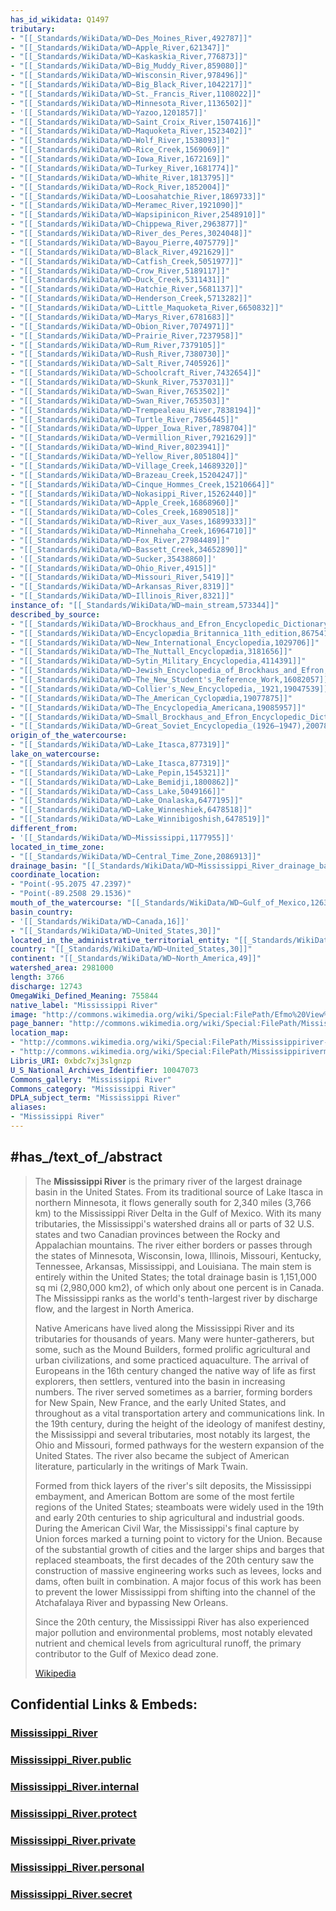 ```yaml
---
has_id_wikidata: Q1497
tributary:
- "[[_Standards/WikiData/WD~Des_Moines_River,492787]]"
- "[[_Standards/WikiData/WD~Apple_River,621347]]"
- "[[_Standards/WikiData/WD~Kaskaskia_River,776873]]"
- "[[_Standards/WikiData/WD~Big_Muddy_River,859080]]"
- "[[_Standards/WikiData/WD~Wisconsin_River,978496]]"
- "[[_Standards/WikiData/WD~Big_Black_River,1042217]]"
- "[[_Standards/WikiData/WD~St._Francis_River,1108022]]"
- "[[_Standards/WikiData/WD~Minnesota_River,1136502]]"
- '[[_Standards/WikiData/WD~Yazoo,1201857]]'
- "[[_Standards/WikiData/WD~Saint_Croix_River,1507416]]"
- "[[_Standards/WikiData/WD~Maquoketa_River,1523402]]"
- "[[_Standards/WikiData/WD~Wolf_River,1538093]]"
- "[[_Standards/WikiData/WD~Rice_Creek,1569069]]"
- "[[_Standards/WikiData/WD~Iowa_River,1672169]]"
- "[[_Standards/WikiData/WD~Turkey_River,1681774]]"
- "[[_Standards/WikiData/WD~White_River,1813795]]"
- "[[_Standards/WikiData/WD~Rock_River,1852004]]"
- "[[_Standards/WikiData/WD~Loosahatchie_River,1869733]]"
- "[[_Standards/WikiData/WD~Meramec_River,1921090]]"
- "[[_Standards/WikiData/WD~Wapsipinicon_River,2548910]]"
- "[[_Standards/WikiData/WD~Chippewa_River,2963877]]"
- "[[_Standards/WikiData/WD~River_des_Peres,3024048]]"
- "[[_Standards/WikiData/WD~Bayou_Pierre,4075779]]"
- "[[_Standards/WikiData/WD~Black_River,4921629]]"
- "[[_Standards/WikiData/WD~Catfish_Creek,5051977]]"
- "[[_Standards/WikiData/WD~Crow_River,5189117]]"
- "[[_Standards/WikiData/WD~Duck_Creek,5311431]]"
- "[[_Standards/WikiData/WD~Hatchie_River,5681137]]"
- "[[_Standards/WikiData/WD~Henderson_Creek,5713282]]"
- "[[_Standards/WikiData/WD~Little_Maquoketa_River,6650832]]"
- "[[_Standards/WikiData/WD~Marys_River,6781683]]"
- "[[_Standards/WikiData/WD~Obion_River,7074971]]"
- "[[_Standards/WikiData/WD~Prairie_River,7237958]]"
- "[[_Standards/WikiData/WD~Rum_River,7379105]]"
- "[[_Standards/WikiData/WD~Rush_River,7380730]]"
- "[[_Standards/WikiData/WD~Salt_River,7405926]]"
- "[[_Standards/WikiData/WD~Schoolcraft_River,7432654]]"
- "[[_Standards/WikiData/WD~Skunk_River,7537031]]"
- "[[_Standards/WikiData/WD~Swan_River,7653502]]"
- "[[_Standards/WikiData/WD~Swan_River,7653503]]"
- "[[_Standards/WikiData/WD~Trempealeau_River,7838194]]"
- "[[_Standards/WikiData/WD~Turtle_River,7856445]]"
- "[[_Standards/WikiData/WD~Upper_Iowa_River,7898704]]"
- "[[_Standards/WikiData/WD~Vermillion_River,7921629]]"
- "[[_Standards/WikiData/WD~Wind_River,8023941]]"
- "[[_Standards/WikiData/WD~Yellow_River,8051804]]"
- "[[_Standards/WikiData/WD~Village_Creek,14689320]]"
- "[[_Standards/WikiData/WD~Brazeau_Creek,15204247]]"
- "[[_Standards/WikiData/WD~Cinque_Hommes_Creek,15210664]]"
- "[[_Standards/WikiData/WD~Nokasippi_River,15262440]]"
- "[[_Standards/WikiData/WD~Apple_Creek,16868960]]"
- "[[_Standards/WikiData/WD~Coles_Creek,16890518]]"
- "[[_Standards/WikiData/WD~River_aux_Vases,16899333]]"
- "[[_Standards/WikiData/WD~Minnehaha_Creek,16964710]]"
- "[[_Standards/WikiData/WD~Fox_River,27984489]]"
- "[[_Standards/WikiData/WD~Bassett_Creek,34652890]]"
- '[[_Standards/WikiData/WD~Sucker,35438860]]'
- "[[_Standards/WikiData/WD~Ohio_River,4915]]"
- "[[_Standards/WikiData/WD~Missouri_River,5419]]"
- "[[_Standards/WikiData/WD~Arkansas_River,8319]]"
- "[[_Standards/WikiData/WD~Illinois_River,8321]]"
instance_of: "[[_Standards/WikiData/WD~main_stream,573344]]"
described_by_source:
- "[[_Standards/WikiData/WD~Brockhaus_and_Efron_Encyclopedic_Dictionary,602358]]"
- "[[_Standards/WikiData/WD~Encyclopædia_Britannica_11th_edition,867541]]"
- "[[_Standards/WikiData/WD~New_International_Encyclopedia,1029706]]"
- "[[_Standards/WikiData/WD~The_Nuttall_Encyclopædia,3181656]]"
- "[[_Standards/WikiData/WD~Sytin_Military_Encyclopedia,4114391]]"
- "[[_Standards/WikiData/WD~Jewish_Encyclopedia_of_Brockhaus_and_Efron,4173137]]"
- "[[_Standards/WikiData/WD~The_New_Student's_Reference_Work,16082057]]"
- "[[_Standards/WikiData/WD~Collier's_New_Encyclopedia,_1921,19047539]]"
- "[[_Standards/WikiData/WD~The_American_Cyclopædia,19077875]]"
- "[[_Standards/WikiData/WD~The_Encyclopedia_Americana,19085957]]"
- "[[_Standards/WikiData/WD~Small_Brockhaus_and_Efron_Encyclopedic_Dictionary,19180675]]"
- "[[_Standards/WikiData/WD~Great_Soviet_Encyclopedia_(1926–1947),20078554]]"
origin_of_the_watercourse:
- "[[_Standards/WikiData/WD~Lake_Itasca,877319]]"
lake_on_watercourse:
- "[[_Standards/WikiData/WD~Lake_Itasca,877319]]"
- "[[_Standards/WikiData/WD~Lake_Pepin,1545321]]"
- "[[_Standards/WikiData/WD~Lake_Bemidji,1800862]]"
- "[[_Standards/WikiData/WD~Cass_Lake,5049166]]"
- "[[_Standards/WikiData/WD~Lake_Onalaska,6477195]]"
- "[[_Standards/WikiData/WD~Lake_Winneshiek,6478518]]"
- "[[_Standards/WikiData/WD~Lake_Winnibigoshish,6478519]]"
different_from:
- '[[_Standards/WikiData/WD~Mississippi,1177955]]'
located_in_time_zone:
- "[[_Standards/WikiData/WD~Central_Time_Zone,2086913]]"
drainage_basin: "[[_Standards/WikiData/WD~Mississippi_River_drainage_basin,2887546]]"
coordinate_location:
- "Point(-95.2075 47.2397)"
- "Point(-89.2508 29.1536)"
mouth_of_the_watercourse: "[[_Standards/WikiData/WD~Gulf_of_Mexico,12630]]"
basin_country:
- '[[_Standards/WikiData/WD~Canada,16]]'
- "[[_Standards/WikiData/WD~United_States,30]]"
located_in_the_administrative_territorial_entity: "[[_Standards/WikiData/WD~United_States,30]]"
country: "[[_Standards/WikiData/WD~United_States,30]]"
continent: "[[_Standards/WikiData/WD~North_America,49]]"
watershed_area: 2981000
length: 3766
discharge: 12743
OmegaWiki_Defined_Meaning: 755844
native_label: "Mississippi River"
image: "http://commons.wikimedia.org/wiki/Special:FilePath/Efmo%20View%20from%20Fire%20Point.jpg"
page_banner: "http://commons.wikimedia.org/wiki/Special:FilePath/Mississippi%20River%20banner%20at%20Lansing%2C%20Iowa.jpg"
location_map:
- "http://commons.wikimedia.org/wiki/Special:FilePath/Mississippiriver-new-01.png"
- "http://commons.wikimedia.org/wiki/Special:FilePath/Mississippirivermapnew.jpg"
Libris_URI: 0xbdc7xj3slgnzp
U_S_National_Archives_Identifier: 10047073
Commons_gallery: "Mississippi River"
Commons_category: "Mississippi River"
DPLA_subject_term: "Mississippi River"
aliases:
- "Mississippi River"
---
```


## #has_/text_of_/abstract 

> The **Mississippi River** is the primary river of the largest drainage basin in the United States. From its traditional source of Lake Itasca in northern Minnesota, it flows generally south for 2,340 miles (3,766 km) to the Mississippi River Delta in the Gulf of Mexico. With its many tributaries, the Mississippi's watershed drains all or parts of 32 U.S. states and two Canadian provinces between the Rocky and Appalachian mountains. The river either borders or passes through the states of Minnesota, Wisconsin, Iowa, Illinois, Missouri, Kentucky, Tennessee, Arkansas, Mississippi, and Louisiana. The main stem is entirely within the United States; the total drainage basin is 1,151,000 sq mi (2,980,000 km2), of which only about one percent is in Canada. The Mississippi ranks as the world's tenth-largest river by discharge flow, and the largest in North America.
>
> Native Americans have lived along the Mississippi River and its tributaries for thousands of years. Many were hunter-gatherers, but some, such as the Mound Builders, formed prolific agricultural and urban civilizations, and some practiced aquaculture. The arrival of Europeans in the 16th century changed the native way of life as first explorers, then settlers, ventured into the basin in increasing numbers. The river served sometimes as a barrier, forming borders for New Spain, New France, and the early United States, and throughout as a vital transportation artery and communications link. In the 19th century, during the height of the ideology of manifest destiny, the Mississippi and several tributaries, most notably its largest, the Ohio and Missouri, formed pathways for the western expansion of the United States. The river also became the subject of American literature, particularly in the writings of Mark Twain.
>
> Formed from thick layers of the river's silt deposits, the Mississippi embayment, and American Bottom are some of the most fertile regions of the United States; steamboats were widely used in the 19th and early 20th centuries to ship agricultural and industrial goods. During the American Civil War, the Mississippi's final capture by Union forces marked a turning point to victory for the Union. Because of the substantial growth of cities and the larger ships and barges that replaced steamboats, the first decades of the 20th century saw the construction of massive engineering works such as levees, locks and dams, often built in combination. A major focus of this work has been to prevent the lower Mississippi from shifting into the channel of the Atchafalaya River and bypassing New Orleans.
>
> Since the 20th century, the Mississippi River has also experienced major pollution and environmental problems, most notably elevated nutrient and chemical levels from agricultural runoff, the primary contributor to the Gulf of Mexico dead zone.
>
> [Wikipedia](https://en.wikipedia.org/wiki/Mississippi%20River) 


## Confidential Links & Embeds: 

### [Mississippi_River](/_Standards/Earth/Continent/America~North/USA/USA~Central/Mississippi_River.md) 

### [Mississippi_River.public](/_public/Earth/Continent/America~North/USA/USA~Central/Mississippi_River.public.md) 

### [Mississippi_River.internal](/_internal/Earth/Continent/America~North/USA/USA~Central/Mississippi_River.internal.md) 

### [Mississippi_River.protect](/_protect/Earth/Continent/America~North/USA/USA~Central/Mississippi_River.protect.md) 

### [Mississippi_River.private](/_private/Earth/Continent/America~North/USA/USA~Central/Mississippi_River.private.md) 

### [Mississippi_River.personal](/_personal/Earth/Continent/America~North/USA/USA~Central/Mississippi_River.personal.md) 

### [Mississippi_River.secret](/_secret/Earth/Continent/America~North/USA/USA~Central/Mississippi_River.secret.md)

